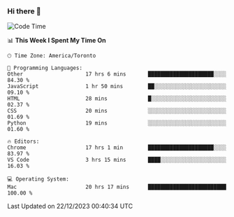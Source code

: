 ### Hi there 👋


<!--START_SECTION:waka-->
![Code Time](http://img.shields.io/badge/Code%20Time-1%2C502%20hrs%2045%20mins-blue)

📊 **This Week I Spent My Time On** 

```text
🕑︎ Time Zone: America/Toronto

💬 Programming Languages: 
Other                    17 hrs 6 mins       █████████████████████░░░░   84.30 % 
JavaScript               1 hr 50 mins        ██░░░░░░░░░░░░░░░░░░░░░░░   09.10 % 
HTML                     28 mins             █░░░░░░░░░░░░░░░░░░░░░░░░   02.37 % 
CSS                      20 mins             ░░░░░░░░░░░░░░░░░░░░░░░░░   01.69 % 
Python                   19 mins             ░░░░░░░░░░░░░░░░░░░░░░░░░   01.60 % 

🔥 Editors: 
Chrome                   17 hrs 1 min        █████████████████████░░░░   83.97 % 
VS Code                  3 hrs 15 mins       ████░░░░░░░░░░░░░░░░░░░░░   16.03 % 

💻 Operating System: 
Mac                      20 hrs 17 mins      █████████████████████████   100.00 % 
```


 Last Updated on 22/12/2023 00:40:34 UTC
<!--END_SECTION:waka-->

<!--
**SillyPasty/SillyPasty** is a ✨ _special_ ✨ repository because its `README.md` (this file) appears on your GitHub profile.

Here are some ideas to get you started:

- 🔭 I’m currently working on ...
- 🌱 I’m currently learning ...
- 👯 I’m looking to collaborate on ...
- 🤔 I’m looking for help with ...
- 💬 Ask me about ...
- 📫 How to reach me: ...
- 😄 Pronouns: ...
- ⚡ Fun fact: ...
-->


